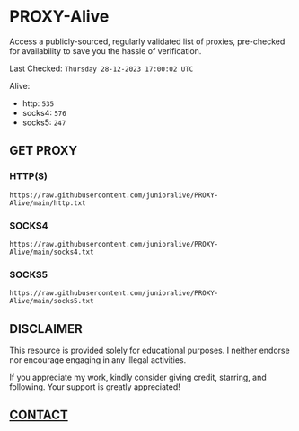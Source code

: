 # PROXY-Alive

Access a publicly-sourced, regularly validated list of proxies, pre-checked for availability to save you the hassle of verification.

Last Checked: `Thursday 28-12-2023 17:00:02 UTC`

Alive:
- http: `535`
- socks4: `576`
- socks5: `247`

## GET PROXY

### HTTP(S)

```https://raw.githubusercontent.com/junioralive/PROXY-Alive/main/http.txt```

### SOCKS4

```https://raw.githubusercontent.com/junioralive/PROXY-Alive/main/socks4.txt```

### SOCKS5

```https://raw.githubusercontent.com/junioralive/PROXY-Alive/main/socks5.txt```

## DISCLAIMER

This resource is provided solely for educational purposes. I neither endorse nor encourage engaging in any illegal activities.

If you appreciate my work, kindly consider giving credit, starring, and following. Your support is greatly appreciated! 

## [CONTACT](https://t.me/TheJuniorAlive)
